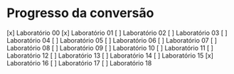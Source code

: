 # Progresso da conversão

[x] Laboratório 00
[x] Laboratório 01
[ ] Laboratório 02
[ ] Laboratório 03
[ ] Laboratório 04
[ ] Laboratório 05
[ ] Laboratório 06
[ ] Laboratório 07
[ ] Laboratório 08
[ ] Laboratório 09
[ ] Laboratório 10
[ ] Laboratório 11
[ ] Laboratório 12
[ ] Laboratório 13
[ ] Laboratório 14
[ ] Laboratório 15
[x] Laboratório 16
[ ] Laboratório 17
[ ] Laboratório 18
